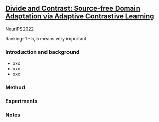 ## [Divide and Contrast: Source-free Domain Adaptation via Adaptive Contrastive Learning](https://arxiv.org/abs/2211.06612)

NeurIPS2022

Ranking: 1 - 5, 5 means very important
### Introduction and background
- xxx
- xxx
- xxx

### Method

### Experiments

### Notes
